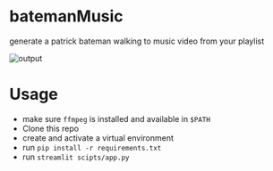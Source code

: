 # batemanMusic
generate a patrick bateman walking to music video from your playlist


![output](https://github.com/codeblech/batemanMusic/assets/37410163/d53b7a71-51d7-4819-acce-21274d199ec2)

# Usage
- make sure `ffmpeg` is installed and available in `$PATH`
- Clone this repo
- create and activate a virtual environment
- run `pip install -r requirements.txt`
- run `streamlit scipts/app.py`
